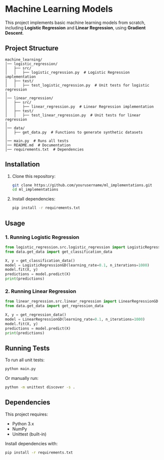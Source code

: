 # Machine Learning Models

This project implements basic machine learning models from scratch, including **Logistic Regression** and **Linear Regression**, using **Gradient Descent**.

## Project Structure
```
machine_learning/
│── logistic_regression/
│   ├── src/
│   │   ├── logistic_regression.py  # Logistic Regression implementation
│   ├── test/
│   │   ├── test_logistic_regression.py  # Unit tests for logistic regression
│
│── linear_regression/
│   ├── src/
│   │   ├── linear_regression.py  # Linear Regression implementation
│   ├── test/
│   │   ├── test_linear_regression.py  # Unit tests for linear regression
│
│── data/
│   ├── get_data.py  # Functions to generate synthetic datasets
│
│── main.py  # Runs all tests
│── README.md  # Documentation
│── requirements.txt  # Dependencies
```

## Installation
1. Clone this repository:
   ```bash
   git clone https://github.com/yourusername/ml_implementations.git
   cd ml_implementations
   ```

2. Install dependencies:
   ```bash
   pip install -r requirements.txt
   ```

## Usage
### 1. Running Logistic Regression
```python
from logistic_regression.src.logistic_regression import LogisticRegressionGD
from data.get_data import get_classification_data

X, y = get_classification_data()
model = LogisticRegressionGD(learning_rate=0.1, n_iterations=1000)
model.fit(X, y)
predictions = model.predict(X)
print(predictions)
```

### 2. Running Linear Regression
```python
from linear_regression.src.linear_regression import LinearRegressionGD
from data.get_data import get_regression_data

X, y = get_regression_data()
model = LinearRegressionGD(learning_rate=0.1, n_iterations=1000)
model.fit(X, y)
predictions = model.predict(X)
print(predictions)
```

## Running Tests
To run all unit tests:
```bash
python main.py
```

Or manually run:
```bash
python -m unittest discover -s .
```

## Dependencies
This project requires:
- Python 3.x
- NumPy
- Unittest (built-in)

Install dependencies with:
```bash
pip install -r requirements.txt
```
